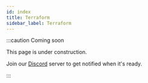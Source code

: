 ```yaml
---
id: index
title: Terraform
sidebar_label: Terraform
---
```


:::caution Coming soon

This page is under construction.

Join our [Discord](https://discord.traxion.dev/) server to get notified when it's ready.

:::
